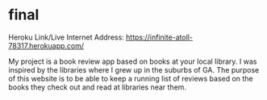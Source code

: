# final
Heroku Link/Live Internet Address: https://infinite-atoll-78317.herokuapp.com/

My project is a book review app based on books at your local library. I was inspired by the libraries where I grew up in the suburbs of GA. 
The purpose of this website is to be able to keep a running list of reviews based on the books they check out and read at libraries near them. 
